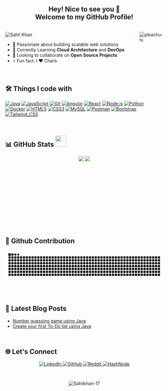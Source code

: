 <h2 align="center"> 
  Hey! Nice to see you 👋<br/>
  Welcome to my GitHub Profile! 
</h2>

</br>

<div align="">
  <img src="https://readme-typing-svg.herokuapp.com?font=Press+Start+2P&size=15&pause=800&color=FFA500&width=800&lines=PLAYER%3A+SAHIL_KHAN;CLASS%3A+SDE;LEVEL%3A+99;XP%3A+999999%2F1000;WEAPONS%3A+Java%2CJavaScript%2CAngular%2CSpringBoot;ARMOR%3A+Typescript+%2B+ESLINT;POWERUPS%3A+%5B%2B%5D+MCA;BOSSES_DEFEATED%3A+Legacy_Code%2C+Prod_Bugs;MISSION%3A+BUILD_THE_FUTURE" alt="Sahil Khan" /> 
  <img src="https://github.com/lassiecoder/lassiecoder/assets/17312616/d377c4aa-e247-422c-8b0f-53145acd7705" align="right" width="15%" alt="pikachu-hi">
</div>

- 🔭 Passionate about building scalable web solutions  
- 🌱 Currently Learning **Cloud Architecture** and **DevOps**  
- 👯 Looking to collaborate on **Open Source Projects**  
- ⚡ Fun fact: I ❤️ Chai☕

</br>

## 🛠 Things I code with
[![Java](https://img.shields.io/badge/Java-007396?style=for-the-badge&logo=java&logoColor=white)](https://developer.mozilla.org/en-US/docs/Glossary/Java)
[![JavaScript](https://img.shields.io/badge/JavaScript-F7DF1E?style=for-the-badge&logo=javascript&logoColor=black)](https://developer.mozilla.org/en-US/docs/Web/JavaScript)
[![Git](https://img.shields.io/badge/Git-F05032?style=for-the-badge&logo=git&logoColor=white)](https://git-scm.com/)
[![Angular](https://img.shields.io/badge/Angular-DD0031?style=for-the-badge&logo=angular&logoColor=white)]()
[![React](https://img.shields.io/badge/React-20232A?style=for-the-badge&logo=react&logoColor=61DAFB)](https://reactjs.org/)
[![Node.js](https://img.shields.io/badge/Node.js-339933?style=for-the-badge&logo=node.js&logoColor=white)](https://nodejs.org/)
[![Python](https://img.shields.io/badge/Python-3776AB?style=for-the-badge&logo=python&logoColor=ffdd54)]()
[![Docker](https://img.shields.io/badge/Docker-2496ED?style=for-the-badge&logo=docker&logoColor=white)]()
[![HTML5](https://img.shields.io/badge/HTML5-E34F26?style=for-the-badge&logo=html5&logoColor=white)]()
[![CSS3](https://img.shields.io/badge/CSS3-1572B6?style=for-the-badge&logo=css&logoColor=white)]()
[![MySQL](https://img.shields.io/badge/MySQL-4479A1?style=for-the-badge&logo=mysql&logoColor=white)]()
[![Postman](https://img.shields.io/badge/Postman-FF6C37?style=for-the-badge&logo=postman&logoColor=white)]()
[![Bootstrap](https://img.shields.io/badge/Bootstrap-7952B3?style=for-the-badge&logo=bootstrap&logoColor=white)]()
[![Tailwind_CSS](https://img.shields.io/badge/Tailwind_CSS-38B2AC?style=for-the-badge&logo=tailwind-css&logoColor=white)]()

</br>

## 📊 GitHub Stats <img src="https://cultofthepartyparrot.com/parrots/hd/laptop_parrot.gif" width="35" height="35"/>
<!-- Dynamic GitHub stats with custom theme -->
<div align="center">
  <img height="160em" src="https://github-readme-stats.vercel.app/api?username=Sahilkhan-17&show_icons=true&theme=radical&include_all_commits=true&count_private=true"/>
  <img height="160em" src="https://github-readme-stats.vercel.app/api/top-langs/?username=Sahilkhan-17&layout=compact&langs_count=7&theme=radical"/>
</div>

<p align="center">
  <img height="160em" src"https://github-readme-streak-stats.herokuapp.com/?user=Sahilkhan-17&theme=radical" />
</p>

<!-- GitHub streak stats 
<div align="center">
  <p align="center">
    <img height="160em" src="https://github-readme-streak-stats.herokuapp.com/?user=Sahilkhan-17&theme=radical" alt="Sahil Khan" />
  </p>
  <img height="180em" src="https://streak-stats.demolab.com?user=Sahilkhan-17&theme=radical" alt="Sahil Khan" />
</div>
-->

</br>

## 🐍 Github Contribution 
![Contribution Snake](https://github.com/Sahilkhan-17/Sahilkhan-17/raw/output/snake.svg)

</br>

<!-- ## ✍️ Random Dev Quote
![](https://quotes-github-readme.vercel.app/api?type=horizontal&theme=tokyonight) 
-->

## 📝 Latest Blog Posts
- [Number guessing game using Java](https://sahilkhan17.hashnode.dev/java-project-for-beginners)
- [Create your first To-Do list using Java](https://sahilkhan17.hashnode.dev/java-project-for-beginners-1)

</br>

## 🌐 Let's Connect
<p align="center"> 
  <a href="https://linkedin.com/in/sahilkhan17">
    <img src="https://img.shields.io/badge/LinkedIn-0077B5?style=for-the-badge&logo=linkedin&logoColor=white" alt="LinkedIn"/>
  </a>
  <a href="https://github.com/Sahilkhan-17">
    <img src="https://img.shields.io/badge/GitHub-100000?style=for-the-badge&logo=github&logoColor=white" alt="GitHub"/>
  </a>
  <a href="https://reddit.com/u/burning_desire_17/s/cpi50oPJnG">
    <img src="https://img.shields.io/badge/Reddit-FF4500?style=for-the-badge&logo=reddit&logoColor=white" alt="Reddit"/>
  </a> 
  <a href="https://hashnode.com/@SahilKhan17">
    <img src="https://img.shields.io/badge/HashNode-2962FF?style=for-the-badge&logo=hashnode&logoColor=white" alt="HashNode"/>
  </a>
</p>

</br>

<p align="center"> 
<!--   <img src="https://komarev.com/ghpvc/?username=Sahilkhan-17&label=Profile%20views&color=0e75b6&style=flat" alt="Sahilkhan-17" />  -->
  <img src="https://komarev.com/ghpvc/?username=Sahilkhan-17&abbreviated=true&label=Profile%20views&color=blueviolet&style=for-the-badge" alt="Sahilkhan-17" /> 
</p>

